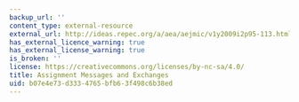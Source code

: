 ```yaml
---
backup_url: ''
content_type: external-resource
external_url: http://ideas.repec.org/a/aea/aejmic/v1y2009i2p95-113.html
has_external_licence_warning: true
has_external_license_warning: true
is_broken: ''
license: https://creativecommons.org/licenses/by-nc-sa/4.0/
title: Assignment Messages and Exchanges
uid: b07e4e73-d333-4765-bfb6-3f498c6b38ed
---
```

